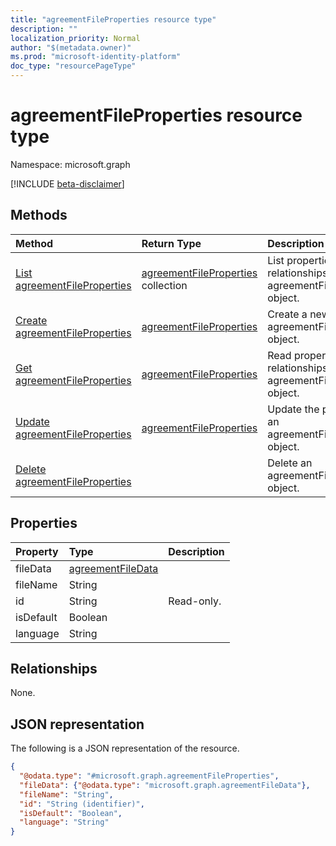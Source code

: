 ```yaml
---
title: "agreementFileProperties resource type"
description: ""
localization_priority: Normal
author: "$(metadata.owner)"
ms.prod: "microsoft-identity-platform"
doc_type: "resourcePageType"
---
```


# agreementFileProperties resource type

Namespace: microsoft.graph

[!INCLUDE [beta-disclaimer](../../includes/beta-disclaimer.md)]

## Methods

| Method                                                                     | Return Type                                                      | Description                                                             |
| :------------------------------------------------------------------------- | :--------------------------------------------------------------- | :---------------------------------------------------------------------- |
| [List agreementFileProperties](../api/agreementfileproperties-list.md)     | [agreementFileProperties](agreementFileProperties.md) collection | List properties and relationships of an agreementFileProperties object. |
| [Create agreementFileProperties](../api/agreementfileproperties-create.md) | [agreementFileProperties](agreementFileProperties.md)            | Create a new agreementFileProperties object.                            |
| [Get agreementFileProperties](../api/agreementfileproperties-get.md)       | [agreementFileProperties](agreementFileProperties.md)            | Read properties and relationships of an agreementFileProperties object. |
| [Update agreementFileProperties](../api/agreementfileproperties-update.md) | [agreementFileProperties](agreementFileProperties.md)            | Update the properties of an agreementFileProperties object.             |
| [Delete agreementFileProperties](../api/agreementfileproperties-delete.md) |                                                                  | Delete an agreementFileProperties object.                               |

## Properties

| Property  | Type                                                   | Description |
| :-------- | :----------------------------------------------------- | :---------- |
| fileData  | [agreementFileData](../resources/agreementfiledata.md) |             |
| fileName  | String                                                 |             |
| id        | String                                                 | Read-only.  |
| isDefault | Boolean                                                |             |
| language  | String                                                 |             |

## Relationships

None.

## JSON representation

The following is a JSON representation of the resource.

<!-- {
  "blockType": "resource",
  "keyProperty": "id",
  "@odata.type": "microsoft.graph.agreementFileProperties",
  "baseType": "microsoft.graph.entity",
  "openType": False
}
-->

```json
{
  "@odata.type": "#microsoft.graph.agreementFileProperties",
  "fileData": {"@odata.type": "microsoft.graph.agreementFileData"},
  "fileName": "String",
  "id": "String (identifier)",
  "isDefault": "Boolean",
  "language": "String"
}
```
